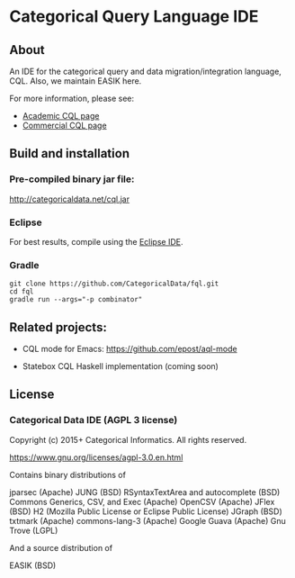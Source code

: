 Categorical Query Language IDE
====

About
-----

An IDE for the categorical query and data migration/integration language, CQL.  Also, we maintain EASIK here.

For more information, please see:
- [Academic CQL page](categoricaldata.net/cql.html)
- [Commercial CQL page](http://categorical.info/)

Build and installation
----------------------

### Pre-compiled binary jar file:

http://categoricaldata.net/cql.jar

### Eclipse
	
For best results, compile using the [Eclipse IDE](https://eclipse.org/jdt/).

### Gradle

    git clone https://github.com/CategoricalData/fql.git
    cd fql
    gradle run --args="-p combinator"

Related projects:
--------------

- CQL mode for Emacs: https://github.com/epost/aql-mode

- Statebox CQL Haskell implementation (coming soon)

License
-------

### Categorical Data IDE (AGPL 3 license)

Copyright (c) 2015+ Categorical Informatics.  All rights reserved.

https://www.gnu.org/licenses/agpl-3.0.en.html

Contains binary distributions of

jparsec (Apache)
JUNG (BSD)
RSyntaxTextArea and autocomplete (BSD)
Commons Generics, CSV, and Exec (Apache)
OpenCSV (Apache)
JFlex (BSD)
H2 (Mozilla Public License or Eclipse Public License)
JGraph (BSD)
txtmark (Apache)
commons-lang-3 (Apache)
Google Guava (Apache)
Gnu Trove (LGPL)

And a source distribution of

EASIK (BSD)
